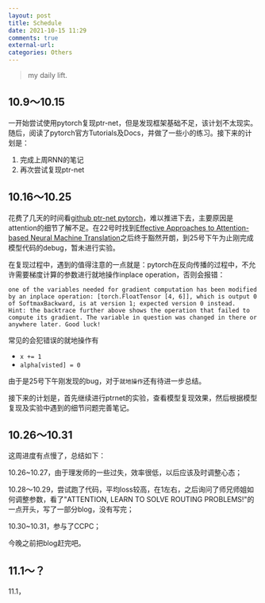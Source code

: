 ```yaml
---
layout: post
title: Schedule
date: 2021-10-15 11:29
comments: true
external-url:
categories: Others
---
```


> my daily lift.

## 10.9～10.15


一开始尝试使用pytorch复现ptr-net，但是发现框架基础不足，该计划不太现实。随后，阅读了pytorch官方Tutorials及Docs，并做了一些小的练习。接下来的计划是：

1. 完成上周RNN的笔记
2. 再次尝试复现ptr-net

## 10.16～10.25


花费了几天的时间看[github ptr-net pytorch](https://github.com/shirgur/PointerNet)，难以推进下去，主要原因是attention的细节了解不足。在22号时找到[Effective Approaches to Attention-based Neural Machine Translation](https://arxiv.org/pdf/1508.04025.pdf)之后终于豁然开朗，到25号下午为止刚完成模型代码的debug，暂未进行实验。

在复现过程中，遇到的值得注意的一点就是：pytorch在反向传播的过程中，不允许需要梯度计算的参数进行就地操作inplace operation，否则会报错：

```text
one of the variables needed for gradient computation has been modified by an inplace operation: [torch.FloatTensor [4, 6]], which is output 0 of SoftmaxBackward, is at version 1; expected version 0 instead. 
Hint: the backtrace further above shows the operation that failed to compute its gradient. The variable in question was changed in there or anywhere later. Good luck!
```

常见的会犯错误的就地操作有

- `x += 1 `
- `alpha[visted] = 0`

由于是25号下午刚发现的bug，对于`就地操作`还有待进一步总结。

接下来的计划是，首先继续进行ptrnet的实验，查看模型复现效果，然后根据模型复现及实验中遇到的细节问题完善笔记。

## 10.26～10.31


这周进度有点慢了，总结如下：

10.26~10.27，由于理发师的一些过失，效率很低，以后应该及时调整心态；

10.28～10.29，尝试跑了代码，平均loss较高，在1左右，之后询问了师兄师姐如何调整参数，看了"ATTENTION, LEARN TO SOLVE ROUTING PROBLEMS!"的一点开头，写了一部分blog，没有写完；

10.30~10.31，参与了CCPC；

今晚之前把blog赶完吧。

## 11.1～？

11.1，

